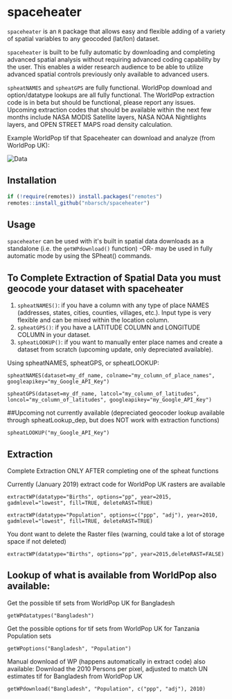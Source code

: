 # spaceheater

```spaceheater``` is an `R` package that allows easy and flexible adding of a variety of spatial variables to any geocoded (lat/lon) dataset.  

```spaceheater``` is built to be fully automatic by downloading and completing advanced spatial analysis without requiring advanced coding capability by the user. This enables a wider research audience to be able to utilize advanced spatial controls previously only available to advanced users.

 ```spheatNAMES``` and ```spheatGPS``` are fully functional. WorldPop download and option/datatype lookups are all fully functional.  The WorldPop extraction code is in beta but should be functional, please report any issues.  Upcoming extraction codes that should be available within the next few months include NASA MODIS Satellite layers, NASA NOAA Nightlights layers, and OPEN STREET MAPS road density calculation.

Example WorldPop tif that Spaceheater can download and analyze (from WorldPop UK):

![Data](/SpaceheaterExampleBangladesh.png?raw=true "Spaceheater Data")

## Installation

```r
if (!require(remotes)) install.packages("remotes")
remotes::install_github("nbarsch/spaceheater")
```

## Usage
```spaceheater``` can be used with it's built in spatial data downloads as a standalone (i.e. the ```getWPdownload()``` function) -OR- may be used in fully automatic mode by using the SPheat() commands. 

## To Complete Extraction of Spatial Data you must geocode your dataset with spaceheater
1. ```spheatNAMES()```: if you have a column with any type of place NAMES (addresses, states, cities, counties, villages, etc.).  Input type is very flexible and can be mixed within the location column. 
2. ```spheatGPS()```: if you have a LATITUDE COLUMN and LONGITUDE COLUMN in your dataset.
3. ```spheatLOOKUP()```: if you want to manually enter place names and create a dataset from scratch (upcoming update, only depreciated available).

Using spheatNAMES, spheatGPS, or spheatLOOKUP:

```spheatNAMES(dataset=my_df_name, colname="my_column_of_place_names", googleapikey="my_Google_API_Key")```

```spheatGPS(dataset=my_df_name, latcol="my_column_of_latitudes", loncol="my_column_of_latitudes", googleapikey="my_Google_API_Key")```

##Upcoming not currently available (depreciated geocoder lookup available through spheatLookup_dep, but does NOT work with extraction functions)

```spheatLOOKUP("my_Google_API_Key")```


## Extraction

Complete Extraction ONLY AFTER completing one of the spheat functions

Currently (January 2019) extract code for WorldPop UK rasters are available

```extractWP(datatype="Births", options="pp", year=2015, gadmlevel="lowest", fill=TRUE, deleteRAST=TRUE)```

```extractWP(datatype="Population", options=c("ppp", "adj"), year=2010, gadmlevel="lowest", fill=TRUE, deleteRAST=TRUE)```

You dont want to delete the Raster files (warning, could take a lot of storage space if not deleted)

```extractWP(datatype="Births", options="pp", year=2015,deleteRAST=FALSE)```


## Lookup of what is available from WorldPop also available:

Get the possible tif sets from WorldPop UK for Bangladesh

```getWPdatatypes("Bangladesh")```

Get the possible options for tif sets from WorldPop UK for Tanzania Population sets

```getWPoptions("Bangladesh", "Population")```

Manual download of WP (happens automatically in extract code) also available:
Download the 2010 Persons per pixel, adjusted to match UN estimates tif for Bangladesh from WorldPop UK

```getWPdownload("Bangladesh", "Population", c("ppp", "adj"), 2010)```







